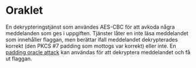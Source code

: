 # Oraklet

En dekrypteringstjänst som användes AES-CBC för att avkoda några meddelanden som ges i uppgiften. Tjänster låter en inte läsa meddelandet som innehåller flaggan, men berättar ifall meddelandet dekrypterades korrekt (den PKCS #7 padding som mottogs var korrekt) eller inte. En [padding oracle attack](https://en.wikipedia.org/wiki/Padding_oracle_attack) kan användas för att dekryptera meddelandet och få ut flaggan.
